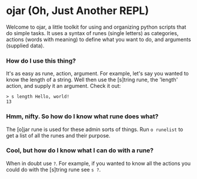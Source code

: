 # ojar (Oh, Just Another REPL)

Welcome to ojar, a little toolkit for using and organizing python scripts that do simple tasks. It uses a syntax of runes (single letters) as categories, actions (words with meaning) to define what you want to do, and arguments (supplied data).

### How do I use this thing?
It's as easy as rune, action, argument. For example, let's say you wanted to know the length of a string. Well then use the [s]tring rune, the 'length' action, and supply it an argument. Check it out:
```
> s length Hello, world!
13
```

### Hmm, nifty. So how do I know what rune does what?
The [o]jar rune is used for these admin sorts of things. Run `o runelist` to get a list of all the runes and their purpose.

### Cool, but how do I know what I can do with a rune?
When in doubt use `?`. For example, if you wanted to know all the actions you could do with the [s]tring rune see `s ?`.
